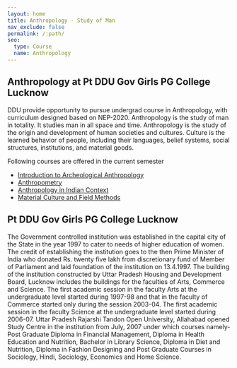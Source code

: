 ```yaml
---
layout: home
title: Anthropology - Study of Man
nav_exclude: false
permalink: /:path/
seo:
  type: Course
  name: Anthropology
---
```


## Anthropology at Pt DDU Gov Girls PG College Lucknow
DDU provide opportunity to pursue undergrad course in Anthropology, with curriculum designed based on NEP-2020. Anthropology is the study of man in totality. It studies man in all space and time. Anthropology is the study of the origin and development of human societies and cultures. Culture is the learned behavior of people, including their languages, belief systems, social structures, institutions, and material goods.

Following courses are offered in the current semester
- [Introduction to Archeological Anthropology](announcements.md)
- [Anthropometry](calendar.md)
- [Anthropology in Indian Context](calendar.md)
- [Material Culture and Field Methods](calendar.md)



## Pt DDU Gov Girls PG College Lucknow
The Government controlled institution was established in the capital city of the State in the year 1997 to cater to needs of higher education of women. The credit of establishing the institution goes to the then Prime Minister of India who donated Rs. twenty five lakh from discretionary fund of Member of Parliament and laid foundation of the institution on 13.4.1997. The building of the institution constructed by Uttar Pradesh Housing and Development Board, Lucknow includes the buildings for the faculties of Arts, Commerce and Science. The first academic session in the faculty Arts at the undergraduate level started during 1997-98 and that in the faculty of Commerce started only during the session 2003-04. The first academic session in the faculty Science at the undergraduate level started during 2006-07. Uttar Pradesh Rajarshi Tandon Open University, Allahabad opened Study Centre in the institution from July, 2007 under which courses namely-Post Graduate Diploma in Financial Management, Diploma in Health Education and Nutrition, Bachelor in Library Science, Diploma in Diet and Nutrition, Diploma in Fashion Designing and Post Graduate Courses in Sociology, Hindi, Sociology, Economics and Home Science.
